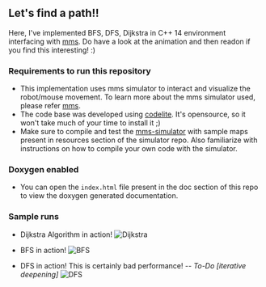 ## Let's find a path!!
Here, I've implemented BFS, DFS, Dijkstra in C++ 14 environment interfacing with [mms](https://github.com/mackorone/mms). Do have a look at the animation and then readon if you find this interesting! :) 

### Requirements to run this repository
- This implementation uses mms simulator to interact and visualize the robot/mouse movement. To learn more about the mms simulator used, please refer [mms](https://github.com/mackorone/mms).
- The code base was developed using [codelite](https://codelite.org/). It's opensource, so it won't take much of your time to install it ;)
- Make sure to compile and test the [mms-simulator](https://github.com/mackorone/mms) with sample maps present in resources section of the simulator repo. Also familiarize with instructions on how to compile your own code with the simulator.

### Doxygen enabled 
- You can open the `index.html` file present in the doc section of this repo to view the doxygen generated documentation.


### Sample runs
- Dijkstra Algorithm in action!
![Dijkstra](https://github.com/RachithP/planning-in-robotics/blob/master/path-finding-with-mms/output/gifs/dijkstra.gif)

- BFS in action!
![BFS](https://github.com/RachithP/planning-in-robotics/blob/master/path-finding-with-mms/output/gifs/bfs.gif)

- DFS in action! This is certainly bad performance! -- *To-Do [iterative deepening]*
![DFS](https://github.com/RachithP/planning-in-robotics/blob/master/path-finding-with-mms/output/gifs/dfs.gif)

